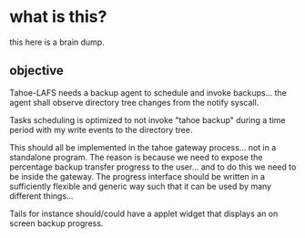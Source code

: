 
what is this?
=============

this here is a brain dump.


objective
---------

Tahoe-LAFS needs a backup agent to schedule and invoke backups...
the agent shall observe directory tree changes from the notify syscall.

Tasks scheduling is optimized to not invoke "tahoe backup" during
a time period with my write events to the directory tree.

This should all be implemented in the tahoe gateway process... not in a standalone program.
The reason is because we need to expose the percentage backup transfer progress to the user...
and to do this we need to be inside the gateway. The progress interface should be written in
a sufficiently flexible and generic way such that it can be used by many different things...

Tails for instance should/could have a applet widget that displays an on screen backup progress.



